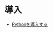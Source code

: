 # 導入

- [Pythonを導入する](https://github.com/yellowmeteor/met_python.github.io/blob/master/install/python-install.md)